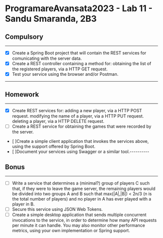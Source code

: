 # ProgramareAvansata2023 - Lab 11 - Sandu Smaranda, 2B3

## Compulsory

--------

- [x] Create a Spring Boot project that will contain the REST services for comunicating with the server data.
- [x] Create a REST controller containing a method for:
  obtaining the list of the registered players, via a HTTP GET request.
- [x] Test your service using the browser and/or Postman.

----------

## Homework

----------

- [x] Create REST services for:
  adding a new player, via a HTTP POST request.
  modifying the name of a player, via a HTTP PUT request.
  deleting a player, via a HTTP DELETE request.
- [ ] Create a REST service for obtaining the games that were recorded by the server.
- [ ]Create a simple client application that invokes the services above, using the support offered by Spring Boot.
- [ ]Document your services using Swagger or a similar tool.----------

## Bonus

---------

- [ ] Write a service that determines a (minimal?) group of players C such that, if they were to leave the game server, the remaining players would be divided into two groups A and B such that max(|A|,|B|) < 2n/3 (n is the total number of players) and no player in A has ever played with a player in B.
- [ ] Secure this service using JSON Web Tokens.
- [ ] Create a simple desktop application that sends multiple concurrent invocations to the service, in order to determine how many API requests per minute it can handle.
  You may also monitor other performance metrics, using your own implementation or Spring support.
